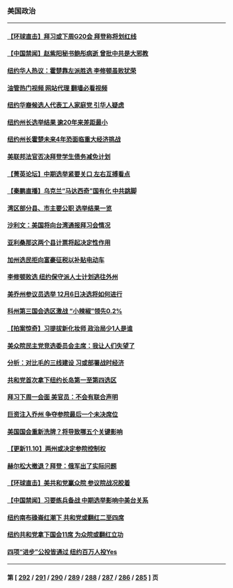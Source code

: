 ### 美国政治
---
#### [【环球直击】拜习或下周G20会 拜登称将划红线](../../pages/ncid1078159/n13863656.md?11112045) 
#### [【中国禁闻】赵紫阳秘书鲍彤病逝 曾批中共是大邪教](../../pages/ncid1078159/n13863697.md?11112045) 
#### [纽约华人热议：霍楚靠左派胜选 李修顿虽败犹荣](../../pages/ncid1078159/n13863956.md?11112045) 
#### [油管热门视频 网站代理 翻墙必看视频](http://150.230.27.170:81/youtube.html?11112045)
#### [纽约华裔候选人代表工人家庭党 引华人疑虑](../../pages/ncid1078159/n13863961.md?11112045) 
#### [纽约州长选举结果 逾20年来差距最小](../../pages/ncid1078159/n13863963.md?11112045) 
#### [纽约州长霍楚未来4年恐面临重大经济挑战](../../pages/ncid1078159/n13863913.md?11112045) 
#### [美联邦法官否决拜登学生债务减免计划](../../pages/ncid1078159/n13863869.md?11112045) 
#### [【菁英论坛】中期选举紧要关口 左右互搏看点](../../pages/ncid1078159/n13863744.md?11112045) 
#### [【秦鹏直播】乌克兰“马达西奇”国有化 中共跳脚](../../pages/ncid1078159/n13863741.md?11112045) 
#### [湾区部分县、市主要公职 选举结果一览](../../pages/ncid1078159/n13863841.md?11112045) 
#### [沙利文：美国将向台湾通报拜习会情况](../../pages/ncid1078159/n13863804.md?11112045) 
#### [亚利桑那这两个县计票将起决定性作用](../../pages/ncid1078159/n13863648.md?11112045) 
#### [加州选民拒向富豪征税以补贴电动车](../../pages/ncid1078159/n13863780.md?11112045) 
#### [李修顿败选 纽约保守派人士计划逃往外州](../../pages/ncid1078159/n13863687.md?11112045) 
#### [美乔州参议员选举 12月6日决选将如何进行](../../pages/ncid1078159/n13863745.md?11112045) 
#### [科州第三国会选区激战 “小辣椒”领先0.2%](../../pages/ncid1078159/n13863689.md?11112045) 
#### [【拍案惊奇】习提拔新化妆师 政治局少1人是谁](../../pages/ncid1078159/n13863516.md?11112045) 
#### [美众院民主党竞选委员会主席：我让人们失望了](../../pages/ncid1078159/n13863675.md?11112045) 
#### [分析：对比毛的三线建设 习或部署战时经济](../../pages/ncid1078159/n13863670.md?11112045) 
#### [共和党首次拿下纽约长岛第一至第四选区](../../pages/ncid1078159/n13862858.md?11112045) 
#### [拜习下周一会面 美官员：不会有联合声明](../../pages/ncid1078159/n13863638.md?11112045) 
#### [巨资注入乔州 争夺参院最后一个未决席位](../../pages/ncid1078159/n13861445.md?11112045) 
#### [美国国会重新洗牌？将导致哪五个关键影响](../../pages/ncid1078159/n13863390.md?11112045) 
#### [【更新11.10】两州或决定参院控制权](../../pages/ncid1078159/n13863384.md?11112045) 
#### [赫尔松大撤退？拜登：俄军出了实际问题](../../pages/ncid1078159/n13863391.md?11112045) 
#### [【环球直击】美共和党赢众院 参议院战况胶着](../../pages/ncid1078159/n13862826.md?11112045) 
#### [【中国禁闻】习要练兵备战 中期选举影响中美台关系](../../pages/ncid1078159/n13862823.md?11112045) 
#### [纽约南布碌崙红潮下 共和党或翻红二至四席](../../pages/ncid1078159/n13863128.md?11112045) 
#### [纽约共和党拿下国会11席 为众院或翻红立功](../../pages/ncid1078159/n13863124.md?11112045) 
#### [四项“进步”公投皆通过 纽约百万人投Yes](../../pages/ncid1078159/n13863100.md?11112045) 

---
#### 第 [ [292](./292.md?11112045) / [291](./291.md?11112045) / [290](./290.md?11112045) / [289](./289.md?11112045) / [288](./288.md?11112045) / [287](./287.md?11112045) / [286](./286.md?11112045) / [285](./285.md?11112045) ] 页

